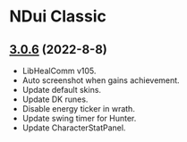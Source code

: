 # NDui Classic

## [3.0.6](https://github.com/siweia/NDui/tree/3.0.5) (2022-8-8)

- LibHealComm v105.
- Auto screenshot when gains achievement.
- Update default skins.
- Update DK runes.
- Disable energy ticker in wrath.
- Update swing timer for Hunter.
- Update CharacterStatPanel.